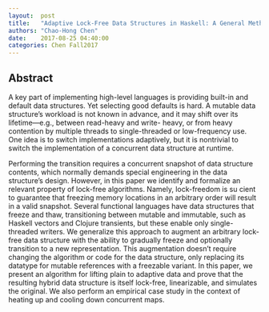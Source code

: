 ```yaml
--- 
layout:  post 
title:   "Adaptive Lock-Free Data Structures in Haskell: A General Method for Concurrent Implementation Swapping"
authors: "Chao-Hong Chen"
date:    2017-08-25 04:40:00
categories: Chen Fall2017
--- 
```


## Abstract


A key part of implementing high-level languages is providing built-in and default data structures. Yet selecting good defaults is hard. A mutable data structure’s workload is not known in advance, and it may shift over its lifetime—e.g., between read-heavy and write- heavy, or from heavy contention by multiple threads to single-threaded or low-frequency use. One idea is to switch implementations adaptively, but it is nontrivial to switch the implementation of a concurrent data structure at runtime. 

Performing the transition requires a concurrent snapshot of data structure contents, which normally demands special engineering in the data structure’s design. However, in this paper we identify and formalize an relevant property of lock-free algorithms. Namely, lock-freedom is su cient to guarantee that freezing memory locations in an arbitrary order will result in a valid snapshot. Several functional languages have data structures that freeze and thaw, transitioning between mutable and immutable, such as Haskell vectors and Clojure transients, but these enable only single-threaded writers. We generalize this approach to augment an arbitrary lock-free data structure with the ability to gradually freeze and optionally transition to a new representation. This augmentation doesn’t require changing the algorithm or code for the data structure, only replacing its datatype for mutable references with a freezable variant. In this paper, we present an algorithm for lifting plain to adaptive data and prove that the resulting hybrid data structure is itself lock-free, linearizable, and simulates the original. We also perform an empirical case study in the context of heating up and cooling down concurrent maps.
